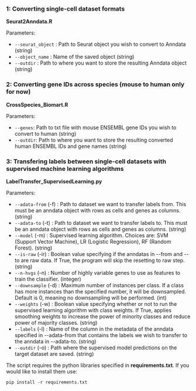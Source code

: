 ### 1: Converting single-cell dataset formats 
**Seurat2Anndata.R**

Parameters: 
 * ``--seurat_object`` : Path to Seurat object you wish to convert to Anndata (string)
 * ``--object_name`` : Name of the saved object (string)
 * ``--outdir`` : Path to where you want to store the resulting Anndata object (string) 

### 2: Converting gene IDs across species (mouse to human only for now)
**CrossSpecies_Biomart.R**

Parameters: 
 * ``--genes``: Path to txt file with mouse ENSEMBL gene IDs you wish to convert to human (string)
 * ``--outdir``: Path to where you want to store the resulting converted human ENSEMBL IDs and gene names (string)

### 3: Transfering labels between single-cell datasets with supervised machine learning algorithms 
**LabelTransfer_SupervisedLearning.py** 

Parameters: 
 * ``--adata-from`` (-f) : Path to dataset we want to transfer labels from. This must be an anndata object with rows as cells and genes as columns. (string)
 * ``--adata-to`` (-t) : Path to dataset we want to transfer labels to. This must be an anndata object with rows as cells and genes as columns. (string)
 * ``--model`` (-m) : Supervised learning algorithm. Choices are: SVM (Support Vector Machine), LR (Logistic Regression), RF (Random Forest). (string) 
 * ``--is-raw`` (-ir) : Boolean value specifying if the anndatas in --from and --to are raw data. If True, the program will skip the resetting to raw step. (string)
 * ``--n-hvgs`` (-n) : Number of highly variable genes to use as features to train the classifier. (integer) 
 * ``--downsample`` (-d) : Maximum number of instances per class. If a class has more instances than the specified number, it will be downsampled. Default is 0, meaning no downsampling will be performed. (int) 
 * ``--weights`` (-w) : Boolean value specifying whether or not to run the supervised learning algorithm with class weights. If True, applies smoothing weights to increase the power of minority classes and reduce power of majority classes. (string)
 * ``--labels`` (-l) : Name of the column in the metadata of the anndata specified in --adata-from that contains the labels we wish to transfer to the anndata in --adata-to. (string)
 * ``--outdir`` (-o) : Path where the supervised model predictions on the target dataset are saved. (string)

The script requires the python libraries specified in **requirements.txt**. If you would like to install them use:

``pip install -r requirements.txt``

